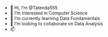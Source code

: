 - 👋 Hi, I’m @Tatenda555
- 👀 I’m interested in Computer Science
- 🌱 I’m currently learning Data Fundamentals 
- 💞️ I’m looking to collaborate on Data Analysis
- 📫 

<!---
Tatenda555/Tatenda555 is a ✨ special ✨ repository because its `README.md` (this file) appears on your GitHub profile.
You can click the Preview link to take a look at your changes.
--->
